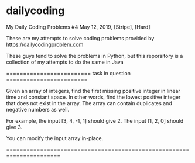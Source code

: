 # dailycoding
My Daily Coding Problems #4 May 12, 2019, [Stripe], [Hard]

These are my attempts to solve coding problems provided by https://dailycodingproblem.com

These guys tend to solve the problems in Python, but this reporsitory is a collection of my attempts to do the same in Java

=========================   task in question ========================

Given an array of integers, find the first missing positive integer 
in linear time and constant space. In other words, find the lowest positive integer that does not exist in the array. The array can contain duplicates and negative numbers as well.

For example, the input [3, 4, -1, 1] should give 2. The input [1, 2, 0] should give 3.

You can modify the input array in-place.

======================================================================